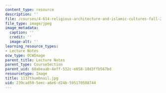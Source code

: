 ```yaml
---
content_type: resource
description: ''
file: /courses/4-614-religious-architecture-and-islamic-cultures-fall-2002/239cad595eeca6e6d24b595170508744_1137thumbnail.jpg
file_type: image/jpeg
image_metadata:
  caption: ''
  credit: ''
  image-alt: ''
learning_resource_types:
- Lecture Notes
ocw_type: OCWImage
parent_title: Lecture Notes
parent_type: CourseSection
parent_uid: 68abeaab-4eff-532c-e858-18d3ffb567bd
resourcetype: Image
title: 1137thumbnail.jpg
uid: 239cad59-5eec-a6e6-d24b-595170508744
---
```


